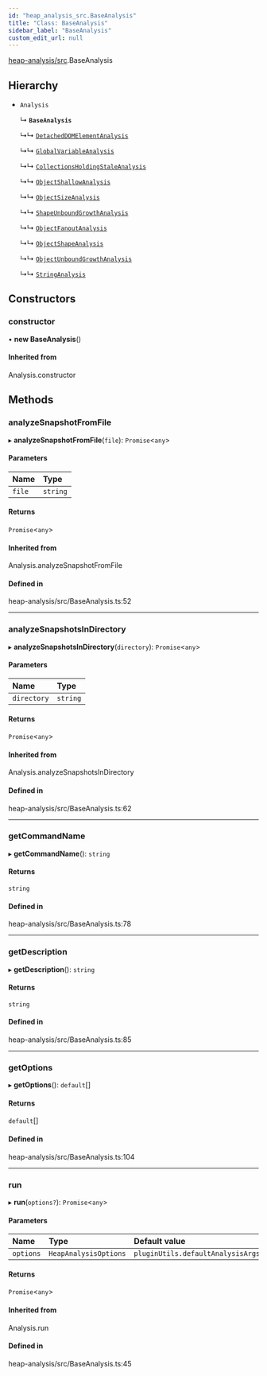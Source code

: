 ```yaml
---
id: "heap_analysis_src.BaseAnalysis"
title: "Class: BaseAnalysis"
sidebar_label: "BaseAnalysis"
custom_edit_url: null
---
```


[heap-analysis/src](../modules/heap_analysis_src.md).BaseAnalysis

## Hierarchy

- `Analysis`

  ↳ **`BaseAnalysis`**

  ↳↳ [`DetachedDOMElementAnalysis`](heap_analysis_src.DetachedDOMElementAnalysis.md)

  ↳↳ [`GlobalVariableAnalysis`](heap_analysis_src.GlobalVariableAnalysis.md)

  ↳↳ [`CollectionsHoldingStaleAnalysis`](heap_analysis_src.CollectionsHoldingStaleAnalysis.md)

  ↳↳ [`ObjectShallowAnalysis`](heap_analysis_src.ObjectShallowAnalysis.md)

  ↳↳ [`ObjectSizeAnalysis`](heap_analysis_src.ObjectSizeAnalysis.md)

  ↳↳ [`ShapeUnboundGrowthAnalysis`](heap_analysis_src.ShapeUnboundGrowthAnalysis.md)

  ↳↳ [`ObjectFanoutAnalysis`](heap_analysis_src.ObjectFanoutAnalysis.md)

  ↳↳ [`ObjectShapeAnalysis`](heap_analysis_src.ObjectShapeAnalysis.md)

  ↳↳ [`ObjectUnboundGrowthAnalysis`](heap_analysis_src.ObjectUnboundGrowthAnalysis.md)

  ↳↳ [`StringAnalysis`](heap_analysis_src.StringAnalysis.md)

## Constructors

### constructor

• **new BaseAnalysis**()

#### Inherited from

Analysis.constructor

## Methods

### analyzeSnapshotFromFile

▸ **analyzeSnapshotFromFile**(`file`): `Promise`<`any`\>

#### Parameters

| Name | Type |
| :------ | :------ |
| `file` | `string` |

#### Returns

`Promise`<`any`\>

#### Inherited from

Analysis.analyzeSnapshotFromFile

#### Defined in

heap-analysis/src/BaseAnalysis.ts:52

___

### analyzeSnapshotsInDirectory

▸ **analyzeSnapshotsInDirectory**(`directory`): `Promise`<`any`\>

#### Parameters

| Name | Type |
| :------ | :------ |
| `directory` | `string` |

#### Returns

`Promise`<`any`\>

#### Inherited from

Analysis.analyzeSnapshotsInDirectory

#### Defined in

heap-analysis/src/BaseAnalysis.ts:62

___

### getCommandName

▸ **getCommandName**(): `string`

#### Returns

`string`

#### Defined in

heap-analysis/src/BaseAnalysis.ts:78

___

### getDescription

▸ **getDescription**(): `string`

#### Returns

`string`

#### Defined in

heap-analysis/src/BaseAnalysis.ts:85

___

### getOptions

▸ **getOptions**(): `default`[]

#### Returns

`default`[]

#### Defined in

heap-analysis/src/BaseAnalysis.ts:104

___

### run

▸ **run**(`options?`): `Promise`<`any`\>

#### Parameters

| Name | Type | Default value |
| :------ | :------ | :------ |
| `options` | `HeapAnalysisOptions` | `pluginUtils.defaultAnalysisArgs` |

#### Returns

`Promise`<`any`\>

#### Inherited from

Analysis.run

#### Defined in

heap-analysis/src/BaseAnalysis.ts:45
